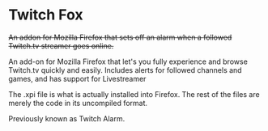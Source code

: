 # Twitch Fox
~~An addon for Mozilla Firefox that sets off an alarm when a followed Twitch.tv streamer goes online.~~

An add-on for Mozilla Firefox that let's you fully experience and browse Twitch.tv quickly and easily. Includes alerts for followed channels and games, and has support for Livestreamer


The .xpi file is what is actually installed into Firefox. The rest of the files are merely the code in its uncompiled format.

Previously known as Twitch Alarm.
